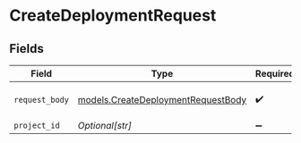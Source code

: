 # CreateDeploymentRequest


## Fields

| Field                                                                          | Type                                                                           | Required                                                                       | Description                                                                    |
| ------------------------------------------------------------------------------ | ------------------------------------------------------------------------------ | ------------------------------------------------------------------------------ | ------------------------------------------------------------------------------ |
| `request_body`                                                                 | [models.CreateDeploymentRequestBody](../models/createdeploymentrequestbody.md) | :heavy_check_mark:                                                             | Provide you deployment details                                                 |
| `project_id`                                                                   | *Optional[str]*                                                                | :heavy_minus_sign:                                                             | N/A                                                                            |
